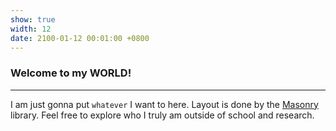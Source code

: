 ```yaml
---
show: true
width: 12
date: 2100-01-12 00:01:00 +0800
---
```


<div class="p-4">
    <h3>Welcome to my WORLD!</h3>
    <hr />
    <p>
        I am just gonna put <code>whatever</code> I want to here. Layout is done by the <a href="https://masonry.desandro.com/" target="_blank">Masonry</a> library. Feel free to explore who I truly am outside of school and research.
    </p>
</div>